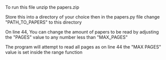 To run this file unzip the papers.zip

Store this into a directory of your choice then in the papers.py file change "PATH_TO_PAPERS" to this directory

On line 44, You can change the amount of papers to be read by adjusting the "PAGES" value to any number less than "MAX_PAGES"

The program will attempt to read all pages as on line 44 the "MAX PAGES" value is set inside the range function